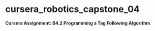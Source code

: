 # cursera_robotics_capstone_04
<b>Cursera Assignment: B4.2 Programming a Tag Following Algorithm</b>
